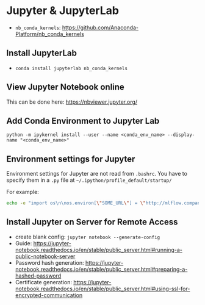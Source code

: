 # Jupyter & JupyterLab
- `nb_conda_kernels`: <https://github.com/Anaconda-Platform/nb_conda_kernels>

## Install JupyterLab
- `conda install jupyterlab nb_conda_kernels`

## View Jupyter Notebook online
This can be done here: <https://nbviewer.jupyter.org/>

## Add Conda Environment to Jupyter Lab
`python -m ipykernel install --user --name <conda_env_name>
--display-name "<conda_env_name>"`

## Environment settings for Jupyter
Environment settings for Jupyter are not read from `.bashrc`. You have to
specify them in a `.py` file at `~/.ipython/profile_default/startup/`

For example:
```bash
echo -e "import os\n\nos.environ[\"SOME_URL\"] = \"http://mlflow.company.tld:5000\"" > ~/.ipython/profile_default/startup/set_env.py
```
## Install Jupyter on Server for Remote Access
- create blank config: `jupyter notebook --generate-config` 
- Guide: https://jupyter-notebook.readthedocs.io/en/stable/public_server.html#running-a-public-notebook-server
- Password hash generation: https://jupyter-notebook.readthedocs.io/en/stable/public_server.html#preparing-a-hashed-password
- Certificate generation: https://jupyter-notebook.readthedocs.io/en/stable/public_server.html#using-ssl-for-encrypted-communication

